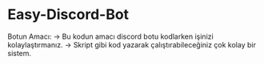 # Easy-Discord-Bot

Botun Amacı:
-> Bu kodun amacı discord botu kodlarken işinizi kolaylaştırmanız.
-> Skript gibi kod yazarak çalıştırabileceğiniz çok kolay bir sistem.

